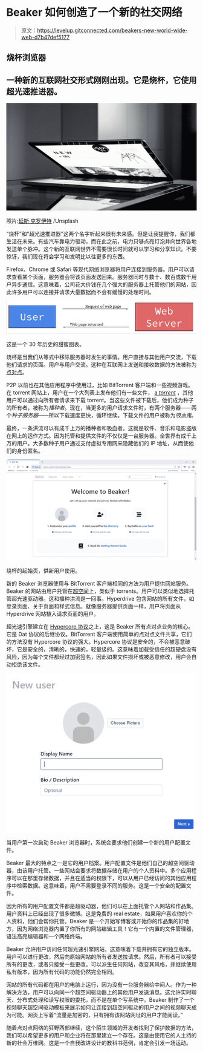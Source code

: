 # Beaker 如何创造了一个新的社交网络

> 原文：<https://levelup.gitconnected.com/beakers-new-world-wide-web-d7b47def5177>

## 烧杯浏览器

## 一种新的互联网社交形式刚刚出现。它是烧杯，它使用超光速推进器。

![](img/4d46b19ca6503c8fd38de56b7dd3441c.png)

照片:[延斯·克罗伊特](https://unsplash.com/@jenskreuter) /Unsplash

“烧杯”和“超光速推进器”这两个名字听起来很有未来感。但是让我提醒你，我们都生活在未来。有些汽车靠电力驱动，而在此之前，电力只够点亮灯泡并向世界各地发送单个脉冲。这个新的互联网世界不需要很长时间就可以学习和分享知识。不要惊讶，我们现在将会学习和发明比以往更多的东西。

Firefox、Chrome 或 Safari 等现代网络浏览器将用户连接到服务器。用户可以请求查看某个页面，服务器会将该页面发送回来。服务器同时与数十、数百或数千用户异步通信。这意味着，公司花大价钱在几个强大的服务器上托管他们的网站，因此许多用户可以连接并请求大量数据而不会有缓慢的处理时间。

![](img/d237639b84df092df09b508b68a23c57.png)

这是一个 30 年历史的甜蜜图表。

烧杯是当我们从等式中移除服务器时发生的事情。用户直接与其他用户交流，下载他们请求的页面。用户与用户交流。这种在互联网上发送和接收数据的方法被称为[点对点](https://en.wikipedia.org/wiki/Peer-to-peer)。

P2P 以前也在其他应用程序中使用过，比如 BitTorrent 客户端和一些视频游戏。在 torrent 网站上，用户在一个大列表上发布他们有一些文件， [a *torrent*](https://en.wikipedia.org/wiki/Torrent_file) ，其他用户可以通过向所有者请求来下载 torrent。当这些文件被下载后，他们成为种子的所有者，被称为*播种者*。现在，当更多的用户请求文件时，有两个服务器——两个*种子服务器*——所以下载速度更快，循环继续。下载文件的用户被称为*吸血鬼*。

最终，一条洪流可以有成千上万的播种者和吸血者。这就是软件、音乐和电影盗版在网上的运作方式。因为托管和提供文件的不仅仅是一台服务器。全世界有成千上万的用户。大多数种子用户通过支付虚拟专用网来隐藏他们的 IP 地址，从而使他们的身份匿名。

![](img/cc41642fe65fba17fdb1191fe0e45e2d.png)

烧杯的起始页，供新用户使用。

新的 Beaker 浏览器使用与 BitTorrent 客户端相同的方法为用户提供网站服务。Beaker 的网站由用户托管在[超空间](https://hypercore-protocol.org/#hyperdrive)上，类似于 torrents。用户可以类似地选择托管超光速驱动器。这和播种洪流是一回事。Hyperdrive 包含网站的所有文件，如登录页面、关于页面和样式信息。就像服务器提供页面一样，用户将页面从 Hyperdrive 网站植入请求页面的用户。

超光速引擎建立在 [Hypercore 协议](https://hypercore-protocol.org/)之上，这是 Beaker 所有点对点业务的核心。它是 Dat 协议的后继协议。BitTorrent 客户端使用简单的点对点文件共享，它们的方法没有 Hypercore 协议的强大。Hypercore 协议是安全的，不会被恶意破坏，它是安全的，清晰的，快速的，轻量级的。这意味着加载受信任的超硬盘没有风险，因为每个文件都经过加密签名，因此如果文件损坏或被恶意修改，用户会自动拒绝该文件。

![](img/39f2181d3e122e967e4157e10fd5af97.png)

当用户第一次启动 Beaker 浏览器时，系统会要求他们创建一个新的用户配置文件。

Beaker 最大的特点之一是它的用户档案。用户配置文件是他们自己的超空间驱动器，由该用户托管。一些网站会要求将数据存储在用户的个人资料中。多个应用程序可以在那里存储数据，并且在适当的权限下，可以从用户已经访问的其他应用程序中检索数据。这意味着，用户不需要登录不同的服务。这是一个安全的配置文件。

因为所有的用户配置文件都是超驱动器，他们可以在上面托管个人网站和作品集。用户资料上已经出现了很多微博。这是免费的 real estate，如果用户喜欢你的个人资料，他们会帮你托管。Beaker 是一个开始写博客或开始你的作品集的好地方，因为网络浏览器内置了你所有的网站编辑工具！它有一个内置的文件管理器，语法高亮编辑器和一个网络终端。

Beaker 允许用户访问任何超光速引擎网站，这意味着下载并拥有它的独立版本。用户可以进行更改，然后向原始网站的所有者发送拉请求。然后，所有者可以接受所有的更改，或者只接受一些更改。可以派生任何网站，改变其风格，并继续使用私有版本，因为所有代码的功能仍然完全相同。

网站的所有代码都在用户的电脑上运行，因为没有一台服务器给中间人。作为一种解决方法，用户可以向同一个超空间驱动器上的其他用户发送消息。这允许实时聊天、分布式处理和读写权限的委托，而不是在单个写系统中。Beaker 制作了一个视频聊天超空间驱动模板来展示如何让连接到超空间驱动的用户之间的视频聊天成为可能。网页上写着“流量是加密的，只有拥有该网站网址的用户才能阅读。”

随着点对点网络的狂野西部继续，这个陌生领域的开发者找到了保护数据的方法，我们可以希望更多的用户和企业将在那里建立一个存在。这是由使用它的人主持的新的社会万维网。这是一个自我改进设计的教科书范例，肯定会引发一场运动。